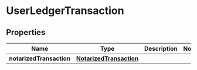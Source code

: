 

# UserLedgerTransaction


## Properties

| Name | Type | Description | Notes |
|------------ | ------------- | ------------- | -------------|
|**notarizedTransaction** | [**NotarizedTransaction**](NotarizedTransaction.md) |  |  |



